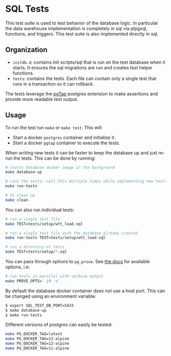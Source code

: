 # SQL Tests

This test suite is used to test behavior of the database logic.
In particular the data warehouse implementation is
completely in sql via plpgsql, functions, and triggers.
This test suite is also implemented directly in sql.

## Organization

- `initdb.d`: contains init scripts/sql that is run on the test database
 when it starts. It ensures the sql migrations are run and creates test helper
 functions.
- `tests`: contains the tests. Each file can contain only a single test that
    runs in a transaction so it can rollback.

The tests leverage the
[pgTap](https://pgtap.org/documentation.html)
postgres extension to make assertions and provide
more readable test output.

## Usage

To run the test run `make` or `make test`. This will:

- Start a docker `postgres` container and initialize it.
- Start a docker `pgtap` container to execute the tests.

When writing new tests
it can be faster to keep the database up
and just re-run the tests.
This can be done by running:

```bash
# starts database docker image in the background
make database-up

# runs the tests, call this multiple times while implementing new tests.
make run-tests

# to clean up
make clean
```

You can also run individual tests:

```bash
# run a single test file
make TEST=tests/setup/wtt_load.sql

# run a single test file with the database already created.
make run-tests TEST=tests/setup/wtt_load.sql

# run a directory of tests
make TEST=tests/setup/*.sql
```

You can pass through options to `pg_prove`.
See [the docs](https://pgtap.org/pg_prove.html)
for available options, i.e:

```bash
# run tests in parallel with verbose output
make PROVE_OPTS='-j9 -v'
```

By default the database docker container does not use a host port.
This can be changed using an environment variable:

```bash
$ export SQL_TEST_DB_PORT=5433
$ make database-up
$ make run-tests
```

Different versions of postgres can easily be tested:

```bash
make PG_DOCKER_TAG=latest
make PG_DOCKER_TAG=13-alpine
make PG_DOCKER_TAG=12-alpine
make PG_DOCKER_TAG=11-alpine
```

